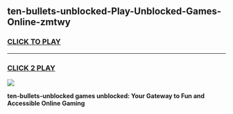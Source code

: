 
## ten-bullets-unblocked-Play-Unblocked-Games-Online-zmtwy
<h3>
<a href="https://premium76.site?title=ten-bullets-unblocked&ref=25A">CLICK TO PLAY</a></h3>
<hr>

<h3>
<a href="https://premium76.site?title=ten-bullets-unblocked&ref=25A">CLICK 2 PLAY</a>
  
</h3>

<a href="https://premium76.site?title=ten-bullets-unblocked&ref=25A"><img src="https://clearcache.store/games.png"></a>


**ten-bullets-unblocked games unblocked: Your Gateway to Fun and Accessible Online Gaming**
